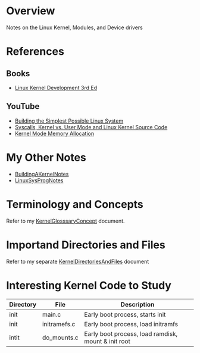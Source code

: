 # Overview

Notes on the Linux Kernel, Modules, and Device drivers

# References

## Books

* [Linux Kernel Development 3rd Ed](https://www.amazon.com/Linux-Kernel-Development-Robert-Love/dp/0672329468/ref=cm_cr_arp_d_product_top?ie=UTF8)

## YouTube

* [Building the Simplest Possible Linux System](https://www.youtube.com/watch?v=Sk9TatW9ino&t=6330s)
* [Syscalls, Kernel vs. User Mode and Linux Kernel Source Code](https://www.youtube.com/watch?v=fLS99zJDHOc)
* [Kernel Mode Memory Allocation](https://www.youtube.com/watch?v=1Y3Ot5xFZDA&list=PL2TXDotVKyDBEfWSKcePqRRCp9EehqDGF)

# My Other Notes

* [BuildingAKernelNotes](https://github.com/GitLeeRepo/LinuxKernelNotes/blob/master/BuildingAKernelNotes.md#overview)
* [LinuxSysProgNotes](https://github.com/GitLeeRepo/LinuxSysProgNotes/blob/master/LinuxSysProgNotes.md#overview)

# Terminology and Concepts

Refer to my [KernelGlosssaryConcept](https://github.com/GitLeeRepo/LinuxKernelNotes/blob/master/KernelGlosssaryConcepts.md#overview) document.

# Importand Directories and Files

Refer to my separate [KernelDirectoriesAndFiles](https://github.com/GitLeeRepo/LinuxKernelNotes/blob/master/KernelDirectoriesAndFiles.md#overview) document

# Interesting Kernel Code to Study

Directory                     | File              | Description 
------------------------------|-------------------|------------------------------------------------------------------------
init                          | main.c            | Early boot process, starts init
init                          | initramefs.c      | Early boot process, load initramfs
intit                         | do_mounts.c       | Early boot process, load ramdisk, mount & init root 
